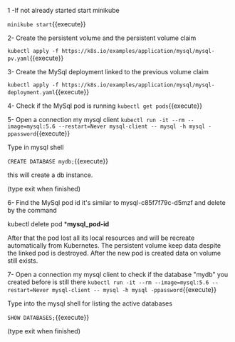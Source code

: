 1 -If not already started start minikube

`minikube start`{{execute}}

2- Create the persistent volume and the persistent volume claim 

`kubectl apply -f https://k8s.io/examples/application/mysql/mysql-pv.yaml`{{execute}}

3- Create the MySql deployment linked to the previous volume claim

`kubectl apply -f https://k8s.io/examples/application/mysql/mysql-deployment.yaml`{{execute}}

4- Check if the MySql pod is running
`kubectl get pods`{{execute}}

5- Open a connection my mysql client 
`kubectl run -it --rm --image=mysql:5.6 --restart=Never mysql-client -- mysql -h mysql -ppassword`{{execute}}

Type in mysql shell

`CREATE DATABASE mydb;`{{execute}}

this will create a db instance.

(type exit when finished)

6- Find the MySql pod id it's similar to mysql-c85f7f79c-d5mzf and delete by the command 

kubectl delete pod ***mysql_pod-id**


After that the pod lost all its local resources and will be recreate automatically from Kubernetes.
The persistent volume keep data despite the linked pod is destroyed.
After the new pod is created data on volume still exists.


7- Open a connection my mysql client to check if the database "mydb" you created before is still there
`kubectl run -it --rm --image=mysql:5.6 --restart=Never mysql-client -- mysql -h mysql -ppassword`{{execute}}

Type into the mysql shell for listing the active databases

`SHOW DATABASES;`{{execute}}

(type exit when finished)